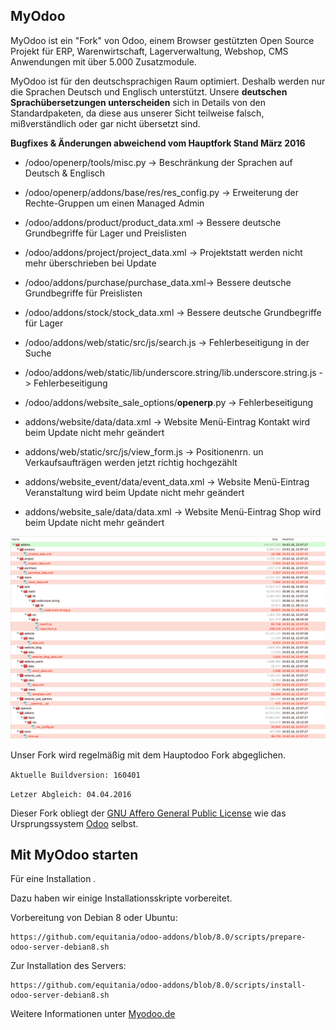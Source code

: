 MyOdoo
----

MyOdoo ist ein "Fork" von Odoo, einem Browser gestützten Open Source Projekt für ERP, Warenwirtschaft, Lagerverwaltung, Webshop, CMS Anwendungen mit über 5.000 Zusatzmodule.

MyOdoo ist für den deutschsprachigen Raum optimiert. Deshalb werden nur die Sprachen Deutsch und Englisch unterstützt.
Unsere **deutschen Sprachübersetzungen unterscheiden** sich in Details von den Standardpaketen, da diese aus unserer Sicht teilweise falsch, mißverständlich oder gar nicht übersetzt sind.

**Bugfixes & Änderungen abweichend vom Hauptfork Stand März 2016**

- /odoo/openerp/tools/misc.py -> Beschränkung der Sprachen auf Deutsch & Englisch

- /odoo/openerp/addons/base/res/res_config.py -> Erweiterung der Rechte-Gruppen um einen Managed Admin

- /odoo/addons/product/product_data.xml -> Bessere deutsche Grundbegriffe für Lager und Preislisten

- /odoo/addons/project/project_data.xml -> Projektstatt werden nicht mehr überschrieben bei Update

- /odoo/addons/purchase/purchase_data.xml-> Bessere deutsche Grundbegriffe für Preislisten

- /odoo/addons/stock/stock_data.xml -> Bessere deutsche Grundbegriffe für Lager

- /odoo/addons/web/static/src/js/search.js -> Fehlerbeseitigung in der Suche

- /odoo/addons/web/static/lib/underscore.string/lib.underscore.string.js -> Fehlerbeseitigung

- /odoo/addons/website_sale_options/__openerp__.py -> Fehlerbeseitigung

- addons/website/data/data.xml -> Website Menü-Eintrag Kontakt wird beim Update nicht mehr geändert

- addons/web/static/src/js/view_form.js -> Positionenrn. un Verkaufsaufträgen werden jetzt richtig hochgezählt

- addons/website_event/data/event_data.xml -> Website Menü-Eintrag Veranstaltung wird beim Update nicht mehr geändert

- addons/website_sale/data/data.xml -> Website Menü-Eintrag Shop wird beim Update nicht mehr geändert


![image](myodoo-server-fork-differences.png)

Unser Fork wird regelmäßig mit dem Hauptodoo Fork abgeglichen.

`Aktuelle Buildversion: 160401`

`Letzer Abgleich: 04.04.2016`

Dieser Fork obliegt der <a href="http://www.gnu.org/licenses/licenses.html">GNU Affero General Public License</a> wie das Ursprungssystem <a href="https://www.odoo.com">Odoo</a> selbst.


Mit MyOdoo starten 
-------------------------
Für eine Installation .

Dazu haben wir einige Installationsskripte vorbereitet.

Vorbereitung von Debian 8 oder Ubuntu:

	https://github.com/equitania/odoo-addons/blob/8.0/scripts/prepare-odoo-server-debian8.sh

Zur Installation des Servers:

	https://github.com/equitania/odoo-addons/blob/8.0/scripts/install-odoo-server-debian8.sh


Weitere Informationen unter <a href="https://www.myoodoo.de">Myodoo.de</a>